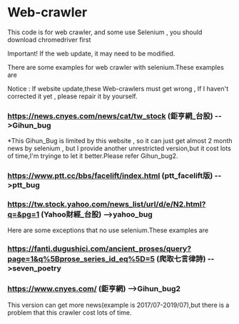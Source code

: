 # Web-crawler
This code is for web crawler, and some use Selenium , you should download chromedriver first

Important! If the web update, it may need to be modified.

There are some examples for web crawler with selenium.These examples are 

Notice : If  website update,these Web-crawlers must get wrong , If I haven't corrected it yet , please repair it by yourself.

### https://news.cnyes.com/news/cat/tw_stock  (鉅亨網_台股) -->Gihun_bug

*This Gihun_Bug is limited by this website , so it can just get almost 2 month news by selenium , but I provide another 
unrestricted version,but it cost lots of time,I'm tryinge to let it better.Please refer Gihun_bug2.


### https://www.ptt.cc/bbs/facelift/index.html  (ptt_facelift版) -->ptt_bug


### https://tw.stock.yahoo.com/news_list/url/d/e/N2.html?q=&pg=1 (Yahoo財經_台股) -->yahoo_bug



Here are some exceptions that no use selenium.These examples are 

### https://fanti.dugushici.com/ancient_proses/query?page=1&q%5Bprose_series_id_eq%5D=5 (爬取七言律詩) -->seven_poetry

### https://www.cnyes.com/ (鉅亨網) -->Gihun_bug2
This version can get more news(example is 2017/07-2019/07),but there is a problem that this crawler cost lots of time.


